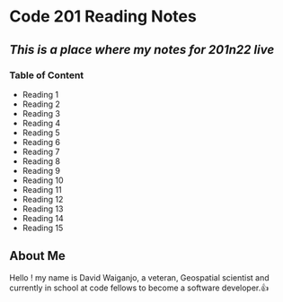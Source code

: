 # **Code 201 Reading Notes**
## *This is a place where my notes for 201n22 live* 
### Table of Content
* Reading 1
* Reading 2
* Reading 3
* Reading 4
* Reading 5
* Reading 6
* Reading 7
* Reading 8
* Reading 9
* Reading 10
* Reading 11
* Reading 12
* Reading 13
* Reading 14
* Reading 15

## About Me
Hello ! my name is David Waiganjo, a veteran, Geospatial scientist and currently in school at code fellows to become a software developer.:thumbsup:
